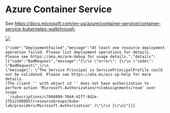 # Azure Container Service

See https://docs.microsoft.com/en-us/azure/container-service/container-service-kubernetes-walkthrough. 

[<img src="http://azuredeploy.net/deploybutton.png"/>](https://portal.azure.com/#create/Microsoft.Template/uri/https%3A%2F%2Fraw.githubusercontent.com%2FIrekRomaniuk%2Fazure%2Fmaster%2Facs-kubernetes%2Fazuredeploy.json)

```
{"code":"DeploymentFailed","message":"At least one resource deployment operation failed. Please list deployment operations for details. 
Please see https://aka.ms/arm-debug for usage details.","details":[{"code":"BadRequest","message":"{\r\n \"error\": {\r\n \"code\": \"BadRequest\",\r\n 
\"message\": \"The Service Principal in ServicePrincipalProfile could not be validated. Please see https://aka.ms/acs-sp-help for more details. 
(The client '' with object id '' does not have authorization to perform action 'Microsoft.Authorization/roleAssignments/read' over scope
 '/subscriptions/c7084809-7044-42f7-8d2e-2fb121098957/resourceGroups/kube-lab/providers/Microsoft.Authorization'.)\"\r\n }\r\n}"}]}
```
